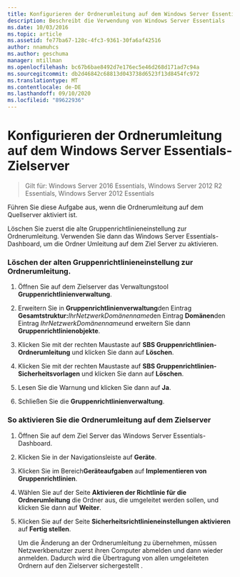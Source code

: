 ```yaml
---
title: Konfigurieren der Ordnerumleitung auf dem Windows Server Essentials-Zielserver
description: Beschreibt die Verwendung von Windows Server Essentials
ms.date: 10/03/2016
ms.topic: article
ms.assetid: fe77ba67-128c-4fc3-9361-30fa6af42516
author: nnamuhcs
ms.author: geschuma
manager: mtillman
ms.openlocfilehash: bc67b6bae8492d7e176ec5e46d268d171ad7c94a
ms.sourcegitcommit: db2d46842c68813d043738d6523f13d8454fc972
ms.translationtype: MT
ms.contentlocale: de-DE
ms.lasthandoff: 09/10/2020
ms.locfileid: "89622936"
---
```

# <a name="configure-folder-redirection-on-the-windows-server-essentials-destination-server"></a>Konfigurieren der Ordnerumleitung auf dem Windows Server Essentials-Zielserver

>Gilt für: Windows Server 2016 Essentials, Windows Server 2012 R2 Essentials, Windows Server 2012 Essentials

Führen Sie diese Aufgabe aus, wenn die Ordnerumleitung auf dem Quellserver aktiviert ist.

 Löschen Sie zuerst die alte Gruppenrichtlinieneinstellung zur Ordnerumleitung. Verwenden Sie dann das Windows Server Essentials-Dashboard, um die Ordner Umleitung auf dem Ziel Server zu aktivieren.

### <a name="to-delete-the-old-folder-redirection-group-policy-setting"></a>Löschen der alten Gruppenrichtlinieneinstellung zur Ordnerumleitung.

1. Öffnen Sie auf dem Zielserver das Verwaltungstool **Gruppenrichtlinienverwaltung**.

2. Erweitern Sie in **Gruppenrichtlinienverwaltung**den Eintrag **Gesamtstruktur:**<em>IhrNetzwerkDomänenname</em>den Eintrag **Domänen**den Eintrag *IhrNetzwerkDomänenname*und erweitern Sie dann **Gruppenrichtlinienobjekte**.

3. Klicken Sie mit der rechten Maustaste auf **SBS Gruppenrichtlinien-Ordnerumleitung** und klicken Sie dann auf **Löschen**.

4. Klicken Sie mit der rechten Maustaste auf **SBS Gruppenrichtlinien-Sicherheitsvorlagen** und klicken Sie dann auf **Löschen**.

5. Lesen Sie die Warnung und klicken Sie dann auf **Ja**.

6. Schließen Sie die **Gruppenrichtlinienverwaltung**.

### <a name="to-enable-folder-redirection-on-the-destination-server"></a>So aktivieren Sie die Ordnerumleitung auf dem Zielserver

1. Öffnen Sie auf dem Ziel Server das Windows Server Essentials-Dashboard.

2. Klicken Sie in der Navigationsleiste auf **Geräte**.

3. Klicken Sie im Bereich**Geräteaufgaben** auf **Implementieren von Gruppenrichtlinien**.

4. Wählen Sie auf der Seite **Aktivieren der Richtlinie für die Ordnerumleitung** die Ordner aus, die umgeleitet werden sollen, und klicken Sie dann auf **Weiter**.

5. Klicken Sie auf der Seite **Sicherheitsrichtlinieneinstellungen aktivieren** auf **Fertig stellen**.

   Um die Änderung an der Ordnerumleitung zu übernehmen, müssen Netzwerkbenutzer zuerst ihren Computer abmelden und dann wieder anmelden. Dadurch wird die Übertragung von allen umgeleiteten Ordnern auf den Zielserver sichergestellt .
